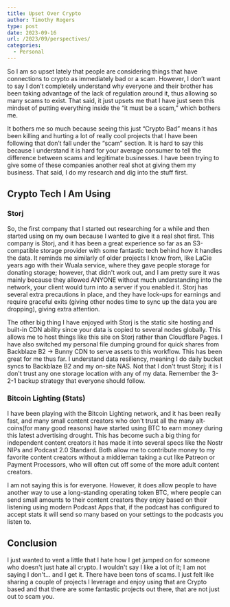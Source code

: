 ```yaml
---
title: Upset Over Crypto
author: Timothy Rogers
type: post
date: 2023-09-16
url: /2023/09/perspectives/
categories:
  - Personal
---
```


So I am so upset lately that people are considering things that have connections to crypto as immediately bad or a scam. However, I don’t want to say I don’t completely understand why everyone and their brother has been taking advantage of the lack of regulation around it, thus allowing so many scams to exist. That said, it just upsets me that I have just seen this mindset of putting everything inside the “it must be a scam,” which bothers me.

It bothers me so much because seeing this just “Crypto Bad” means it has been killing and hurting a lot of really cool projects that I have been following that don’t fall under the “scam” section. It is hard to say this because I understand it is hard for your average consumer to tell the difference between scams and legitimate businesses. I have been trying to give some of these companies another real shot at giving them my business. That said, I do my research and dig into the stuff first.

## Crypto Tech I Am Using

### Storj

So, the first company that I started out researching for a while and then started using on my own because I wanted to give it a real shot first. This company is Storj, and it has been a great experience so far as an S3-compatible storage provider with some fantastic tech behind how it handles the data. It reminds me similarly of older projects I know from, like LaCie years ago with their Wuala service, where they gave people storage for donating storage; however, that didn't work out, and I am pretty sure it was mainly because they allowed ANYONE without much understanding into the network, your client would turn into a server if you enabled it. Storj has several extra precautions in place, and they have lock-ups for earnings and require graceful exits (giving other nodes time to sync up the data you are dropping), giving extra attention.

The other big thing I have enjoyed with Storj is the static site hosting and built-in CDN ability since your data is copied to several nodes globally. This allows me to host things like this site on Storj rather than Cloudflare Pages. I have also switched my personal file dumping ground for quick shares from Backblaze B2 -> Bunny CDN to serve assets to this workflow. This has been great for me thus far. I understand data resiliency, meaning I do daily bucket syncs to Backblaze B2 and my on-site NAS. Not that I don't trust Storj; it is I don't trust any one storage location with any of my data. Remember the 3-2-1 backup strategy that everyone should follow.

### Bitcoin Lighting (Stats)

I have been playing with the Bitcoin Lighting network, and it has been really fast, and many small content creators who don't trust all the many alt-coins(for many good reasons) have started using BTC to earn money during this latest advertising drought. This has become such a big thing for independent content creators it has made it into several specs like the Nostr NIPs and Podcast 2.0 Standard. Both allow me to contribute money to my favorite content creators without a middleman taking a cut like Patreon or Payment Processors, who will often cut off some of the more adult content creators.

I am not saying this is for everyone. However, it does allow people to have another way to use a long-standing operating token BTC, where people can send small amounts to their content creators they enjoy based on their listening using modern Podcast Apps that, if the podcast has configured to accept stats it will send so many based on your settings to the podcasts you listen to.

## Conclusion

I just wanted to vent a little that I hate how I get jumped on for someone who doesn't just hate all crypto. I wouldn't say I like a lot of it; I am not saying I don't... and I get it. There have been tons of scams. I just felt like sharing a couple of projects I leverage and enjoy using that are Crypto based and that there are some fantastic projects out there, that are not just out to scam you.

